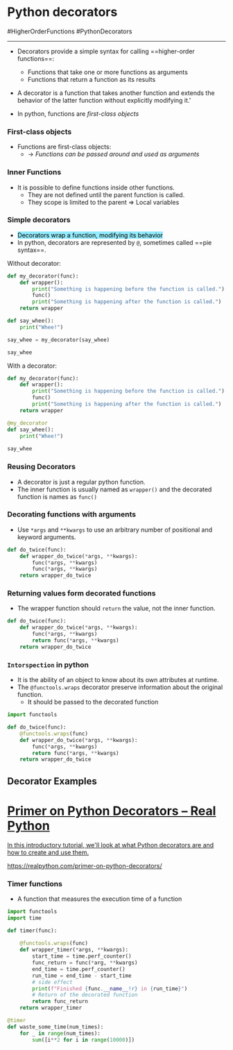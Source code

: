 ---
---

# Python decorators
#HigherOrderFunctions
#PythonDecorators
***


- Decorators provide a simple syntax for calling ==higher-order functions==:	
	- Functions that take one or more functions as arguments
	- Functions that return a function as its results

- A decorator is a function that takes another function and extends the behavior of the latter function without explicitly modifying it.'
- In python, functions are *first-class objects*

### First-class objects
- Functions are first-class objects:
	- -> *Functions can be passed around and used as arguments*

### Inner Functions
- It is possible to define functions inside other functions.
	- They are not defined until the parent function is called.
	- They scope is limited to the parent => Local variables


### Simple decorators
- <mark style='background-color: #93EBFF !important'>Decorators wrap a function, modifying its behavior</mark>
- In python, decorators are represented by `@`, sometimes called ==pie syntax==.

Without decorator:
```python
def my_decorator(func):
    def wrapper():
        print("Something is happening before the function is called.")
        func()
        print("Something is happening after the function is called.")
    return wrapper

def say_whee():
    print("Whee!")

say_whee = my_decorator(say_whee)

say_whee
```

With a decorator:
```python
def my_decorator(func):
    def wrapper():
        print("Something is happening before the function is called.")
        func()
        print("Something is happening after the function is called.")
    return wrapper

@my_decorator
def say_whee():
    print("Whee!")
	
say_whee
```

### Reusing Decorators
- A decorator is just a regular python function.
- The inner function is usually named as `wrapper()` and the decorated function is names as `func()`

### Decorating functions with arguments
- Use `*args` and `**kwargs` to use an arbitrary number of positional and keyword arguments.

```python
def do_twice(func):
    def wrapper_do_twice(*args, **kwargs):
        func(*args, **kwargs)
        func(*args, **kwargs)
    return wrapper_do_twice
```

### Returning values form decorated functions
- The wrapper function should `return` the value, not the inner function.

```python
def do_twice(func):
    def wrapper_do_twice(*args, **kwargs):
        func(*args, **kwargs)
        return func(*args, **kwargs)
    return wrapper_do_twice
```

### `Intorspection` in python
- It is the ability of an object to know about its own attributes at runtime.
- The `@functools.wraps` decorator preserve information about the original function.
	- It should be passed to the decorated function

```python
import functools

def do_twice(func):
	@functools.wraps(func)
	def wrapper_do_twice(*args, **kwargs):
		func(*args, **kwargs)
		return func(*args, **kwargs)
	return wrapper_do_twice
```

## Decorator Examples


<div class="rich-link-card-container"><a class="rich-link-card" href="https://realpython.com/primer-on-python-decorators/" target="_blank">
	<div class="rich-link-image-container">
		<div class="rich-link-image" style="background-image: url('https://files.realpython.com/media/Primer-on-Python-Decorators_Watermarked.d0da542fa3fc.jpg')">
	</div>
	</div>
	<div class="rich-link-card-text">
		<h1 class="rich-link-card-title">Primer on Python Decorators – Real Python</h1>
		<p class="rich-link-card-description">
		In this introductory tutorial, we'll look at what Python decorators are and how to create and use them.
		</p>
		<p class="rich-link-href">
		https://realpython.com/primer-on-python-decorators/
		</p>
	</div>
</a></div>



### Timer functions
- A function that measures the execution time of a function

```python
import functools
import time

def timer(func):
	
	@functools.wraps(func)
	def wrapper_timer(*args, **kwargs):
		start_time = time.perf_counter()
		func_return = func(*arg, **kwargs)
		end_time = time.perf_counter()
		run_time = end_time - start_time
		# side effect
		print(f"Finished {func.__name__!r} in {run_time}")
		# Return of the decorated function
		return func_return
	return wrapper_timer

@timer
def waste_some_time(num_times):
    for _ in range(num_times):
        sum([i**2 for i in range(10000)])
		
```